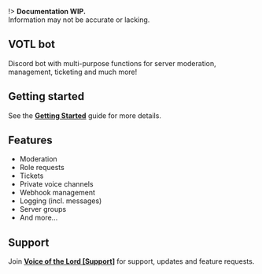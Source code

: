!> **Documentation WIP.**  
Information may not be accurate or lacking.

## VOTL bot

Discord bot with multi-purpose functions for server moderation, management, ticketing and much more!

## Getting started

See the **[Getting Started](/getting-started)** guide for more details.

## Features

- Moderation
- Role requests
- Tickets
- Private voice channels
- Webhook management
- Logging (incl. messages)
- Server groups
- And more...

## Support

Join **[Voice of the Lord [Support]](https://discord.gg/25K5S55wrU)** for support, updates and feature requests.
